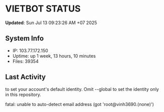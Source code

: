 # VIETBOT STATUS
**Updated**: Sun Jul 13 09:23:26 AM +07 2025

## System Info
- IP: 103.77.172.150
- Uptime: up 1 week, 13 hours, 10 minutes
- Files: 39354

## Last Activity

to set your account's default identity.
Omit --global to set the identity only in this repository.

fatal: unable to auto-detect email address (got 'root@vinh3690.(none)')
